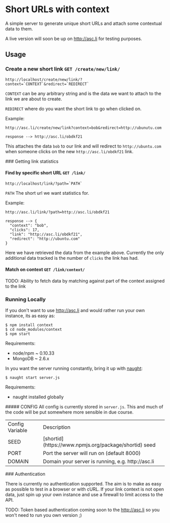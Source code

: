 # Short URLs with context
A simple server to generate unique short URLs and attach some contextual data to them.

A live version will soon be up on http://asc.li for testing purposes.


## Usage

### Create a new short link `GET /create/new/link/`

    http://localhost/create/new/link/?context=`CONTEXT`&redirect=`REDIRECT`

`CONTEXT` can be any arbitrary string and is the data we want to attach to the link we are about to create.

`REDIRECT` where do you want the short link to go when clicked on.


Example:

    http://asc.li/create/new/link?context=bob&redirect=http://ubunutu.com

    response --> http://asc.li/obdkf21

This attaches the data `bob` to our link and will redirect to `http://ubuntu.com` when someone clicks on the new `http://asc.li/obdkf21` link.

### Getting link statistics

#### Find by specific short URL `GET /link/`

    http://localhost/link/?path=`PATH`

`PATH` The short url we want statistics for.

Example:

    http://asc.li/link/?path=http://asc.li/obdkf21

    response --> {
      "context": "bob",
      "clicks": 17,
      "link": "http://asc.li/obdkf21",
      "redirect": "http://ubuntu.com"
    }

Here we have retrieved the data from the example above. Currently the only additional data tracked is the number of `clicks` the link has had.

#### Match on context `GET /link/context/`
TODO: Ability to fetch data by matching against part of the context assigned to the link

### Running Locally
If you don't want to use http://asc.li and would rather run your own instance, its as easy as:

    $ npm install context
    $ cd node_modules/context
    $ npm start

Requirements:
- node/npm ~ 0.10.33
- MongoDB ~ 2.6.x

In you want the server running constantly, bring it up with [naught](https://www.npmjs.org/package/naught):

    $ naught start server.js

Requirements:
- naught installed globally

##### CONFIG
All config is currently stored in `server.js`. This and much of the code will be put somewhere more sensible in due course.

<table>
  <tr>
    <td>Config Variable</td><td>Description</td>
  </tr>
  <tr>
    <td>SEED</td><td>[shortid](https://www.npmjs.org/package/shortid) seed </td>
  </tr>
  <tr>
    <td>PORT</td><td>Port the server will run on (default 8000)</td>
  </tr>
  <tr>
    <td>DOMAIN</td><td>Domain your server is running, e.g. http://asc.li</td>
  </tr>
</table>

### Authentication

There is currently no authentication supported. The aim is to make as easy as possible to test in a browser or with cURL. If your link context is not open data, just spin up your own instance and use a firewall to limit access to the API.

TODO: Token based authentication coming soon to the http://asc.li so you won't need to run you own version ;)
